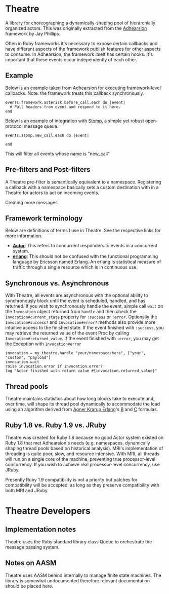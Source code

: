 Theatre
=======

A library for choreographing a dynamically-shaping pool of hierarchially organized actors. This was originally extracted from the [Adhearsion](http://adhearsion.com) framework by Jay Phillips.

Often in Ruby frameworks it's necessary to expose certain callbacks and have different aspects of the framework publish features for other aspects to consume. In Adhearsion, the framework itself has certain hooks. It's important that these events occur independently of each other.

Example
-------

Below is an example taken from Adhearsion for executing framework-level callbacks. Note: the framework treats this callback synchronously.

    events.framework.asterisk.before_call.each do |event|
      # Pull headers from event and respond to it here.
    end

Below is an example of integration with [Stomp](http://stomp.codehaus.org/), a simple yet robust open-protocol message queue.

    events.stomp.new_call.each do |event|
      
    end

This will filter all events whose name is "new_call"

Pre-filters and Post-filters
----------------------------

A Theatre pre-filter is semantically equivalent to a namespace. Registering a callback with a namespace basically sets a custom destination with in a Theatre for actors to act on incoming events.

Creating more messages

Framework terminology
--------------------

Below are definitions of terms I use in Theatre. See the respective links for more information.

* **[Actor](http://en.wikipedia.org/wiki/Actor_model)**: This refers to concurrent responders to events in a concurrent system.
* **[erlang](http://en.wikipedia.org/wiki/Erlang_unit)**: This should not be confused with the functional programming language by Ericsson named Erlang. An erlang is statistical measure of traffic through a single resource which is in continuous use.

Synchronous vs. Asynchronous
----------------------------

With Theatre, all events are asynchronous with the optional ability to synchronously block until the event is scheduled, handled, and has returned. If you wish to synchronously handle the event, simple call `wait` on the `Invocation` object returned from `handle` and then check the `Invocation#current_state` property for `:success` or `:error`. Optionally the `Invocation#success?` and `Invocation#error?` methods also provide more intuitive access to the finished state. If the event finished with `:success`, you may retrieve the returned value of the event Proc by calling `Invocation#returned_value`. If the event finished with `:error`, you may get the Exception with `Invocation#error`

    invocation = my_theatre.handle "your/namespace/here", ["your", "custom", "payload"]
    invocation.wait
    raise invocation.error if invocation.error?
    log "Actor finished with return value #{invocation.returned_value}"

Thread pools
------------

Theatre maintains statistics about how long blocks take to execute and, over time, will shape its thread pool dynamically to accommodate the load using an algorithm derived from [Agner Krarup Erlang](http://en.wikipedia.org/wiki/Agner_Krarup_Erlang)'s [B](http://en.wikipedia.org/wiki/Erlang-B) and [C](http://en.wikipedia.org/wiki/Erlang-C) formulas.

Ruby 1.8 vs. Ruby 1.9 vs. JRuby
-------------------------------

Theatre was created for Ruby 1.8 because no good Actor system existed on Ruby 1.8 that met Adhearsion's needs (e.g. namespaces, dynamically shaping thread pools based on historical analysis). MRI's implementation of threading is quite poor, slow, and resource intensive. With MRI, all threads will run on a single core of the machine, preventing true processor-level concurrency. If you wish to achieve real processor-level concurrency, use JRuby.

Presently Ruby 1.9 compatibility is not a priority but patches for compatibility will be accepted, as long as they preserve compatibility with both MRI and JRuby.

Theatre Developers
=============

Implementation notes
--------------------

Theatre uses the Ruby standard library class Queue to orchestrate the message passing system.

Notes on AASM
-------------

Theatre uses AASM behind internally to manage finite state machines. The library is somewhat undocumented therefore relevant documentation should be placed here.